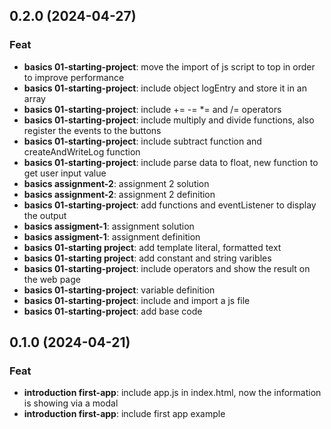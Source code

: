## 0.2.0 (2024-04-27)

### Feat

- **basics 01-starting-project**: move the import of js script to top in order to improve performance
- **basics 01-starting-project**: include object logEntry and store it in an array
- **basics 01-starting-project**: include += -= *= and /= operators
- **basics 01-starting-project**: include multiply and divide functions, also register the events to the buttons
- **basics 01-starting-project**: include subtract function and createAndWriteLog function
- **basics 01-starting-project**: include parse data to float, new function to get user input value
- **basics assignment-2**: assignment 2 solution
- **basics assignment-2**: assignment 2 definition
- **basics 01-starting-project**: add functions and eventListener to display the output
- **basics assigment-1**: assignment solution
- **basics assigment-1**: assignment definition
- **basics 01-starting project**: add template literal, formatted text
- **basics 01-starting project**: add constant and string varibles
- **basics 01-starting-project**: include operators and show the result on the web page
- **basics 01-starting-project**: variable definition
- **basics 01-starting-project**: include and import a js file
- **basics 01-starting-project**: add base code

## 0.1.0 (2024-04-21)

### Feat

- **introduction first-app**: include app.js in index.html, now the information is showing via a modal
- **introduction first-app**: include first app example
